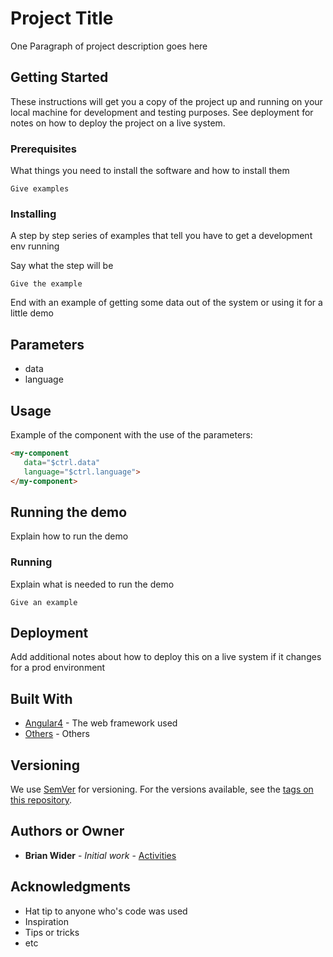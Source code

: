 # Project Title

One Paragraph of project description goes here

## Getting Started

These instructions will get you a copy of the project up and running on your local machine for development and testing purposes. See deployment for notes on how to deploy the project on a live system.

### Prerequisites

What things you need to install the software and how to install them

```
Give examples
```

### Installing

A step by step series of examples that tell you have to get a development env running

Say what the step will be

```
Give the example
```

End with an example of getting some data out of the system or using it for a little demo

## Parameters
- data
- language

## Usage

Example of the component with the use of the parameters:
```html
<my-component 
   data="$ctrl.data"
   language="$ctrl.language">
</my-component>

```

## Running the demo

Explain how to run the demo


### Running

Explain what is needed to run the demo

```
Give an example
```

## Deployment

Add additional notes about how to deploy this on a live system if it changes for a prod environment

## Built With

* [Angular4](https://angular.io/docs) - The web framework used
* [Others](https://others) - Others

## Versioning

We use [SemVer](http://semver.org/) for versioning. For the versions available, see the [tags on this repository](https://github.com/your/project/tags). 

## Authors or Owner

* **Brian Wider** - *Initial work* - [Activities](https://st.almundo.com.ar/activities/results?code=bue)

## Acknowledgments

* Hat tip to anyone who's code was used
* Inspiration
* Tips or tricks
* etc
